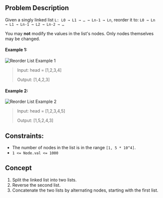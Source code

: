 ## Problem Description

Given a singly linked list `L: L0 → L1 → … → Ln-1 → Ln`,
reorder it to: `L0 → Ln → L1 → Ln-1 → L2 → Ln-2 → …`

You may **not** modify the values in the list's nodes. Only nodes themselves may be changed.

#### Example 1:

![Reorder List Example 1](https://assets.leetcode.com/uploads/2021/03/04/reorder1linked-list.jpg)

> Input: head = [1,2,3,4]
>
> Output: [1,4,2,3]

#### Example 2:

![Reorder List Example 2](https://assets.leetcode.com/uploads/2021/03/09/reorder2-linked-list.jpg)

> Input: head = [1,2,3,4,5]
>
> Output: [1,5,2,4,3]

## Constraints:

- The number of nodes in the list is in the range `[1, 5 * 10^4]`.
- `1 <= Node.val <= 1000`

## Concept
1. Split the linked list into two lists.
2. Reverse the second list.
3. Concatenate the two lists by alternating nodes, starting with the first list.
